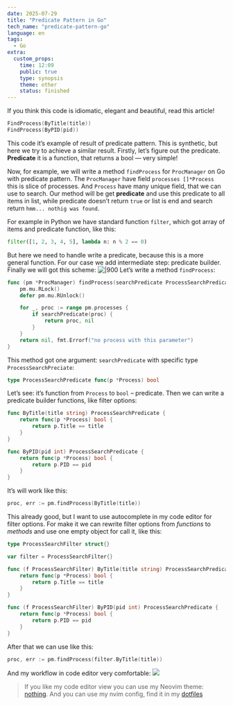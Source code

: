 ```yaml
---
date: 2025-07-29
title: "Predicate Pattern in Go"
tech_name: "predicate-pattern-go"
language: en
tags:
  - Go
extra:
  custom_props:
    time: 12:09
    public: true
    type: synopsis
    theme: other
    status: finished
---
```

If you think this code is idiomatic, elegant and beautiful, read this article!
```go
FindProcess(ByTitle(title))
FindProcess(ByPID(pid))
```

This code it’s example of result of predicate pattern. This is synthetic, but here we try to achieve a similar result. Firstly, let’s figure out the predicate. **Predicate** it is a function, that returns a bool — very simple! 

Now, for example, we will write a method `findProcess` for `ProcManager` on Go with predicate pattern. The `ProcManager` have field `processes []*Process`  this is slice of processes. And `Process` have many unique field, that we can use to search. Our method will be get **predicate** and use this predicate to all items in list, while predicate doesn’t return `true` or list is end and search return `hmm... nothig was found`. 

For example in Python we have standard function `filter`, which got array of items and predicate function, like this:
```python
filter([1, 2, 3, 4, 5], lambda n: n % 2 == 0)
```
But here we need to handle write a predicate, because this is a more general function. For our case we add intermediate step: predicate builder. Finally we will got this scheme:
![|900](/images/predicate-pattern-schema.svg)
Let’s write a method `findProcess`:
```go
func (pm *ProcManager) findProcess(searchPredicate ProcessSearchPredicate) (*Process, error) {
	pm.mu.RLock()
	defer pm.mu.RUnlock()

	for _, proc := range pm.processes {
		if searchPredicate(proc) {
			return proc, nil
		}
	}
	return nil, fmt.Errorf("no process with this parameter")
}
```
This method got one argument: `searchPredicate` with specific type `ProcessSearchPreciate`:
```go
type ProcessSearchPredicate func(p *Process) bool
```
Let’s see: it’s function from `Process` to `bool` – predicate. Then we can write a predicate builder functions, like filter options:
```go
func ByTitle(title string) ProcessSearchPredicate {
	return func(p *Process) bool {
		return p.Title == title
	}
}

func ByPID(pid int) ProcessSearchPredicate {
	return func(p *Process) bool {
		return p.PID == pid
	}
}
```
It’s will work like this:
```go
proc, err := pm.findProcess(ByTitle(title))
```
This already good, but I want to use autocomplete in my code editor for filter options. For make it we can rewrite filter options from *functions* to *methods* and use one empty object for call it, like this:
```go
type ProcessSearchFilter struct{}

var filter = ProcessSearchFilter{}

func (f ProcessSearchFilter) ByTitle(title string) ProcessSearchPredicate {
	return func(p *Process) bool {
		return p.Title == title
	}
}

func (f ProcessSearchFilter) ByPID(pid int) ProcessSearchPredicate {
	return func(p *Process) bool {
		return p.PID == pid
	}
}
```
After that we can use like this:
```go
proc, err := pm.findProcess(filter.ByTitle(title))
```
And my workflow in code editor very comfortable:
![](/images/predicate-pattern-demo.gif)

>If you like my code editor view you can use my Neovim theme: [nothing](https://github.com/alchemmist/nothing.nvim). And you can use my nvim config, find it in my [dotfiles](https://github.com/alchemmist/dotfiles)

